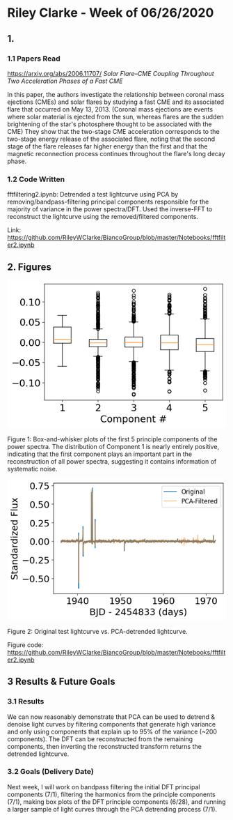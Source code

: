 # Riley Clarke - Week of 06/26/2020

## 1. 

### 1.1 Papers Read

<https://arxiv.org/abs/2006.11707/> *Solar Flare–CME Coupling Throughout Two Acceleration Phases of a Fast CME*

In this paper, the authors investigate the relationship between coronal mass ejections (CMEs) and solar flares by studying a fast CME and its associated flare that occurred on May 13, 2013. (Coronal mass ejections are events where solar material is ejected from the sun, whereas flares are the sudden brightening of the star's photosphere thought to be associated with the CME) They show that the two-stage CME acceleration corresponds to the two-stage energy release of the associated flare, noting that the second stage of the flare releases far higher energy than the first and that the magnetic reconnection process continues throughout the flare's long decay phase.


### 1.2 Code Written

fftfiltering2.ipynb: Detrended a test lightcurve using PCA by removing/bandpass-filtering principal components responsible for the majority of variance in the power spectra/DFT. Used the inverse-FFT to reconstruct the lightcurve using the removed/filtered components. 

Link: https://github.com/RileyWClarke/BiancoGroup/blob/master/Notebooks/fftfilter2.ipynb

## 2. Figures

![](Figures/box.png?raw=true)

Figure 1: Box-and-whisker plots of the first 5 principle components of the power spectra. The distribution of Component 1 is nearly entirely positive, indicating that the first component
plays an important part in the reconstruction of all power spectra, suggesting it contains information of systematic noise.

![](Figures/dftpca.png?raw=true)

Figure 2: Original test lightcurve vs. PCA-detrended lightcurve. 

Figure code: https://github.com/RileyWClarke/BiancoGroup/blob/master/Notebooks/fftfilter2.ipynb

## 3 Results & Future Goals

### 3.1 Results

We can now reasonably demonstrate that PCA can be used to detrend & denoise light curves by filtering components that generate high variance and 
only using components that explain up to 95% of the variance (~200 components). The DFT can be reconstructed from the remaining components, then 
inverting the reconstructed transform returns the detrended lightcurve. 

### 3.2 Goals (Delivery Date)

Next week, I will work on bandpass filtering the initial DFT principal components (7/1), filtering the harmonics from the principle components (7/1), making box plots of the 
DFT principle components (6/28), and running a larger sample of light curves through the PCA detrending process (7/1).
